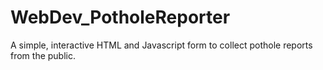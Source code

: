 # WebDev_PotholeReporter
A simple, interactive HTML and Javascript form to collect pothole reports from the public.
